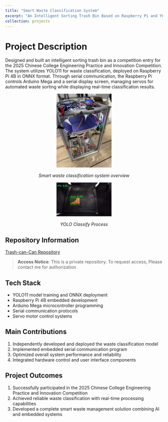 ```yaml
---
title: "Smart Waste Classification System"
excerpt: "An Intelligent Sorting Trash Bin Based on Raspberry Pi and YOLO Detection"
collection: projects
---
```


# Project Description
Designed and built an intelligent sorting trash bin as a competition entry for the 2025 Chinese College Engineering Practice and Innovation Competition. The system utilizes YOLO11 for waste classification, deployed on Raspberry Pi 4B in ONNX format. Through serial communication, the Raspberry Pi controls Arduino Mega and a serial display screen, managing servos for automated waste sorting while displaying real-time classification results.

<div style="text-align: center">
    <img src="/images/projects/trash-can-can/system_overview.png" alt="System Overview" width="35%" />
    <p><em>Smart waste classification system overview</em></p>
</div>

<div style="text-align: center">
    <img src="/images/projects/trash-can-can/classify_process.png" alt="YOLO Classify Process" width="35%" />
    <p><em>YOLO Classify Process</em></p>
</div>

## Repository Information
[Trash-can-Can Repository](https://github.com/5z2j0y/Trash-can-Can)

> **Access Notice**: This is a private repository. To request access, Please contact me for authorization



## Tech Stack
- YOLO11 model training and ONNX deployment
- Raspberry Pi 4B embedded development
- Arduino Mega microcontroller programming
- Serial communication protocols
- Servo motor control systems

## Main Contributions
1. Independently developed and deployed the waste classification model
2. Implemented embedded serial communication program
3. Optimized overall system performance and reliability
4. Integrated hardware control and user interface components

## Project Outcomes
1. Successfully participated in the 2025 Chinese College Engineering Practice and Innovation Competition
2. Achieved reliable waste classification with real-time processing capabilities
3. Developed a complete smart waste management solution combining AI and embedded systems